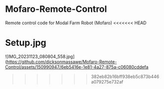# Mofaro-Remote-Control
Remote control code for Modal Farm Robot (Mofaro)
<<<<<<< HEAD

Setup.jpg
=======
![IMG_20231123_080804_558.jpg](https://github.com/dicksonmassawe/Mofaro-Remote-Control/assets/150990947/6eb5416e-1e81-4a27-875a-c06080cddefa
>>>>>>> 382eb82b16bff938eb5c873b446a079275e732af
